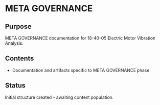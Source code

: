 # META GOVERNANCE

## Purpose
META GOVERNANCE documentation for 18-40-05 Electric Motor Vibration Analysis.

## Contents
- Documentation and artifacts specific to META GOVERNANCE phase

## Status
Initial structure created - awaiting content population.
